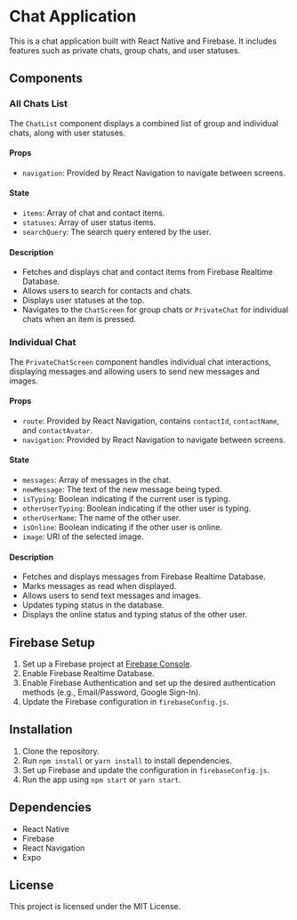 # Chat Application

This is a chat application built with React Native and Firebase. It includes features such as private chats, group chats, and user statuses.

## Components

### All Chats List

The `ChatList` component displays a combined list of group and individual chats, along with user statuses.

#### Props

- `navigation`: Provided by React Navigation to navigate between screens.

#### State

- `items`: Array of chat and contact items.
- `statuses`: Array of user status items.
- `searchQuery`: The search query entered by the user.

#### Description

- Fetches and displays chat and contact items from Firebase Realtime Database.
- Allows users to search for contacts and chats.
- Displays user statuses at the top.
- Navigates to the `ChatScreen` for group chats or `PrivateChat` for individual chats when an item is pressed.

### Individual Chat

The `PrivateChatScreen` component handles individual chat interactions, displaying messages and allowing users to send new messages and images.

#### Props

- `route`: Provided by React Navigation, contains `contactId`, `contactName`, and `contactAvatar`.
- `navigation`: Provided by React Navigation to navigate between screens.

#### State

- `messages`: Array of messages in the chat.
- `newMessage`: The text of the new message being typed.
- `isTyping`: Boolean indicating if the current user is typing.
- `otherUserTyping`: Boolean indicating if the other user is typing.
- `otherUserName`: The name of the other user.
- `isOnline`: Boolean indicating if the other user is online.
- `image`: URI of the selected image.

#### Description

- Fetches and displays messages from Firebase Realtime Database.
- Marks messages as read when displayed.
- Allows users to send text messages and images.
- Updates typing status in the database.
- Displays the online status and typing status of the other user.

## Firebase Setup

1. Set up a Firebase project at [Firebase Console](https://console.firebase.google.com/).
2. Enable Firebase Realtime Database.
3. Enable Firebase Authentication and set up the desired authentication methods (e.g., Email/Password, Google Sign-In).
4. Update the Firebase configuration in `firebaseConfig.js`.

## Installation

1. Clone the repository.
2. Run `npm install` or `yarn install` to install dependencies.
3. Set up Firebase and update the configuration in `firebaseConfig.js`.
4. Run the app using `npm start` or `yarn start`.

## Dependencies

- React Native
- Firebase
- React Navigation
- Expo

## License

This project is licensed under the MIT License.
